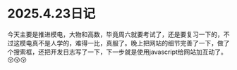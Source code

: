 # 2025.4.23日记

今天主要是推进模电，大物和高数，毕竟周六就要考试了，还是要复习一下的，不过这模电真不是人学的，难得一比，真服了。晚上把网站的细节完善了一下，做了个搜索框，还把开发日志写了一下，下一步就是使用javascript给网站加互动了。😚😚😚
